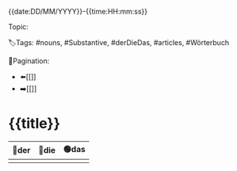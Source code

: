 {{date:DD/MM/YYYY}}-{{time:HH:mm:ss}}

Topic:

🏷️Tags: #nouns, #Substantive, #derDieDas, #articles, #Wörterbuch

🧭Pagination:
- ⬅️[[]]
- ➡️[[]]

# {{title}}

| 🔵der | 🔴die | 🟢das |
|-------|-------|-------|
|       |       |       |